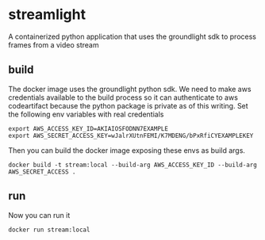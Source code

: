 # streamlight
A containerized python application that uses the groundlight sdk to
process frames from a video stream

## build

The docker image uses the groundlight python sdk. We need to make aws
credentials available to the build process so it can authenticate to
aws codeartifact because the python package is private as of this
writing. Set the following env variables with real credentials

``` shell
export AWS_ACCESS_KEY_ID=AKIAIOSFODNN7EXAMPLE
export AWS_SECRET_ACCESS_KEY=wJalrXUtnFEMI/K7MDENG/bPxRfiCYEXAMPLEKEY
```
Then you can build the docker image exposing these envs as build args.

``` shell
docker build -t stream:local --build-arg AWS_ACCESS_KEY_ID --build-arg AWS_SECRET_ACCESS .
```

## run
Now you can run it

``` shell
docker run stream:local
```
